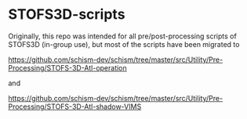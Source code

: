 # STOFS3D-scripts

Originally, this repo was intended for all pre/post-processing scripts of STOFS3D (in-group use), but most of the scripts have been migrated to 

https://github.com/schism-dev/schism/tree/master/src/Utility/Pre-Processing/STOFS-3D-Atl-operation

and

https://github.com/schism-dev/schism/tree/master/src/Utility/Pre-Processing/STOFS-3D-Atl-shadow-VIMS



